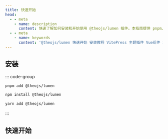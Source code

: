 ```yaml
---
title: 快速开始
head:
  - - meta
    - name: description
      content: 快速了解如何安装和开始使用 @theojs/lumen 插件。本指南提供 pnpm、npm 和 yarn 安装命令，并概述了主题导入、首页定制、内容组件如公告栏、视频、评论等核心功能模块的入口。
  - - meta
    - name: keywords
      content: '@theojs/lumen 快速开始 安装教程 VitePress 主题插件 Vue组件 功能模块 pnpm npm yarn 导入主题 首页公告栏 侧边栏链接 视频组件 Twikoo评论 站点统计 theojs Lumen'
---
```


## 安装

::: code-group

```sh [pnpm]
pnpm add @theojs/lumen
```

```sh [npm]
npm install @theojs/lumen
```

```sh [yarn]
yarn add @theojs/lumen
```

:::

## 快速开始

<BoxCube
  :items="[
    {
      name: '导入主题',
      link: 'theme',
      icon: 'heroicons:puzzle-piece-solid',
      color: '#ff9800',
      alt: '导入主题图标'
    },
    {
      name: '首页公告栏',
      link: 'Announcement',
      icon: 'heroicons-solid:megaphone',
      color: '#e74c3c',
      alt: '首页公告栏图标'
    },
    {
      name: '首页下划线',
      link: 'HomeUnderline',
      icon: 'heroicons:paint-brush-solid',
      color: '#3498db',
      alt: '首页下划线图标'
    },
    {
      name: '侧边栏链接',
      link: 'HomeFooter',
      icon: 'heroicons-solid:template',
      color: '#2ecc71',
      alt: '侧边栏链接图标'
    },
    {
      name: '侧边栏链接',
      link: 'DocAsideLogo',
      icon: 'heroicons:bars-3-16-solid',
      color: '#9b59b6',
      alt: '侧边栏链接图标'
    },
    {
      name: '视频组件',
      link: 'DocVideoLink',
      icon: 'heroicons-solid:video-camera',
      color: '#f39c12',
      alt: '视频组件图标'
    },
    {
      name: '链接卡片',
      link: 'LinkCard',
      icon: 'heroicons-solid:rectangle-group',
      color: '#1abc9c',
      alt: '链接卡片图标'
    },
    {
      name: '页面分享按钮',
      link: 'ShareButton',
      icon: 'heroicons-solid:share',
      color: '#007bff',
      alt: '页面分享按钮图标'
    },
    {
      name: '图片描述',
      link: 'Image-description',
      icon: 'heroicons-solid:photo',
      color: '#2ecc71',
      alt: '图片描述图标'
    },
    {
      name: 'Twikoo 评论',
      link: 'DocTwikoo',
      icon: 'heroicons-solid:chat',
      color: '#3498db',
      alt: 'Twikoo 评论图标'
    },
    {
      name: '站点统计',
      link: 'analytics',
      icon: 'heroicons:chart-bar-square-solid',
      color: '#007bff',
      alt: '站点统计图标'
    }
  ]"
/>
